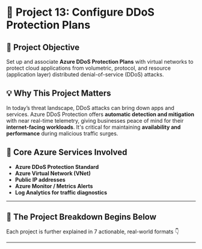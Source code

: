 # 🧱 Project 13: Configure DDoS Protection Plans

## 📌 Project Objective  
Set up and associate **Azure DDoS Protection Plans** with virtual networks to protect cloud applications from volumetric, protocol, and resource (application layer) distributed denial-of-service (DDoS) attacks.

## 💡 Why This Project Matters  
In today’s threat landscape, DDoS attacks can bring down apps and services. Azure DDoS Protection offers **automatic detection and mitigation** with near real-time telemetry, giving businesses peace of mind for their **internet-facing workloads**. It's critical for maintaining **availability and performance** during malicious traffic surges.

## 🧰 Core Azure Services Involved  
- **Azure DDoS Protection Standard**  
- **Azure Virtual Network (VNet)**  
- **Public IP addresses**  
- **Azure Monitor / Metrics Alerts**  
- **Log Analytics for traffic diagnostics**

---

## 🔁 The Project Breakdown Begins Below  
Each project is further explained in 7 actionable, real-world formats 👇

---
